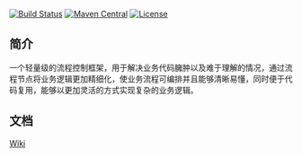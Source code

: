 [![Build Status](https://travis-ci.org/sangjian/process-control.svg?branch=master)](https://travis-ci.org/sangjian/process-control)
[![Maven Central](https://maven-badges.herokuapp.com/maven-central/cn.ideabuffer/process-control/badge.svg)](https://maven-badges.herokuapp.com/maven-central/cn.ideabuffer/process-control)
[![License](https://img.shields.io/badge/license-Apache%202-green.svg)](https://www.apache.org/licenses/LICENSE-2.0)

## 简介

一个轻量级的流程控制框架，用于解决业务代码臃肿以及难于理解的情况，通过流程节点将业务逻辑更加精细化，使业务流程可编排并且能够清晰易懂，同时便于代码复用，能够以更加灵活的方式实现复杂的业务逻辑。

## 文档

[Wiki](https://github.com/sangjian/process-control/wiki)
